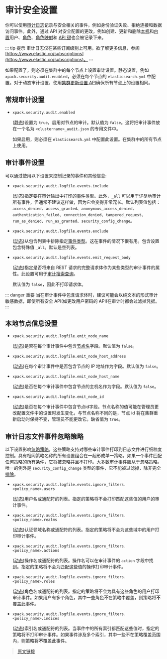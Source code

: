 # 审计安全设置

你可以使用[审计日志](/secure_the_elastic_stack/enable_audit_logging/enable_audit_logging)记录与安全相关的事件，例如身份验证失败、拒绝连接和数据访问事件。此外，通过 API 对安全配置的更改，例如创建、更新和删除[本机](/secure_the_elastic_stack/user_authentication/native_user_authentication)和[内置](/secure_the_elastic_stack/user_authentication/built_in_users)用户、[角色](/rest_apis/security_apis/create_or_update_roles)、[角色映射](/rest_apis/security_apis/create_or_update_role_mappings)和 [API 键](/rest_apis/security_apis/create_api_keys)也会被记录下来。

::: tip 提示
审计日志仅在某些订阅级别上可用。欲了解更多信息，参阅 [https://www.elastic.co/subscriptions](https://www.elastic.co/subscriptions)。
:::

如果配置了，则必须在集群中的每个节点上设置审计设置。静态设置，例如 `xpack.security.audit.enabled`，必须在每个节点的 `elasticsearch.yml` 中配置。对于动态审计设置，使用[集群更新设置 API](/rest_apis/cluster_apis/cluster_update_settings.html)确保所有节点上的设置相同。

## 常规审计设置

- `xpack.security.audit.enabled`

    ([静态](/set_up_elasticsearch/configuring_elasticsearch))设置为 `true`，启用对节点的审计。默认值为 `false`。这将把审计事件放在一个名为 `<clustername>_audit.json` 的专用文件中。

    如果启用，则必须在 `elasticsearch.yml` 中配置此设置。在集群中的所有节点上使用。

## 审计事件设置

可以通过使用以下设置来控制记录的事件和其他信息:

- `xpack.security.audit.logfile.events.include`

    ([动态](/set_up_elasticsearch/configuring_elasticsearch))指定要在审计输出中打印的[事件类型](/secure_the_elastic_stack/enable_audit_logging/audit_events)。此外，`_all` 可以用于详尽地审计所有事件，但通常不建议这样做，因为它会变得非常冗长。默认列表值包括：`access_denied`、`access_granted`、`anonymous_access_denied`、`authentication_failed`、`connection_denied`、`tampered_request`、`run_as_denied`、`run_as_granted`、`security_config_change`。

- `xpack.security.audit.logfile.events.exclude`

    ([动态](/set_up_elasticsearch/configuring_elasticsearch))从包含列表中排除指定[事件类型](/secure_the_elastic_stack/enable_audit_logging/audit_events)。这在事件的情况下很有用。包含设置包含特殊值 `_all`。默认是空列表。

- `xpack.security.audit.logfile.events.emit_request_body`

    ([动态](/set_up_elasticsearch/configuring_elasticsearch))指定是否将来自 REST 请求的完整请求体作为某些类型的审计事件的属性。此设置可用于[审计搜索查询](/secure_elastic_stack/enable_audit_logging/auditing_search_queries)。

    默认值为 `false`，因此不打印请求体。

::: danger 重要
当在审计事件中包含请求体时，建议可能会以纯文本的形式审计敏感数据，即使所有安全 API(如更改用户密码的 API)在审计时都会过滤掉凭据。
:::

## 本地节点信息设置

- `xpack.security.audit.logfile.emit_node_name`

    ([动态](/set_up_elasticsearch/configuring_elasticsearch))是否在每个审计事件中包含[节点名](/set_up_elasticsearch/configuring_elasticsearch/import_elasticsearch_configuration#节点名设置)字段。默认值为 `false`。

- `xpack.security.audit.logfile.emit_node_host_address`

    ([动态](/set_up_elasticsearch/configuring_elasticsearch))在每个审计事件中是否包含节点的 IP 地址作为字段。默认值为 `false`。

- `xpack.security.audit.logfile.emit_node_host_name`

    ([动态](/set_up_elasticsearch/configuring_elasticsearch))是否在每个审计事件中包含节点的主机名作为字段。默认值为 `false`。

- `xpack.security.audit.logfile.emit_node_id`

    ([动态](/set_up_elasticsearch/configuring_elasticsearch))是否在每个审计事件中包含节点id字段。节点名称的值可能在管理员更改配置文件中的设置时发生变化，与节点名称不同的是，节点 id 将在集群重新启动时保持不变，管理员不能更改它。缺省值为 `true`。

## 审计日志文件事件忽略策略

以下设置影响[忽略策略](/secure_the_elastic_stack/enable_audit_logging/logfile_audit_events_ignore_policies)，这些策略支持对哪些审计事件打印到日志文件进行细粒度控制。具有相同策略名称的所有设置组合在一起形成单一策略。如果一个事件匹配任何策略的所有条件，它将被忽略并且不打印。大多数审计事件服从于忽略策略。唯一的例外是 `security_config_change` 类型的事件，它不能被过滤掉，除非完全[排除](/set_up_elasticsearch/configuring_elasticsearch/auditing_settings#审计事件设置)。

- `xpack.security.audit.logfile.events.ignore_filters.<policy_name>.users`

    ([动态](/set_up_elasticsearch/configuring_elasticsearch))用户名或通配符的列表。指定的策略将不会打印匹配这些值的用户的审计事件。

- `xpack.security.audit.logfile.events.ignore_filters.<policy_name>.realms`

    ([动态](/set_up_elasticsearch/configuring_elasticsearch))认证领域名称或通配符的列表。指定的策略将不会为这些域中的用户打印审计事件。

- `xpack.security.audit.logfile.events.ignore_filters.<policy_name>.actions`

    ([动态](/set_up_elasticsearch/configuring_elasticsearch))操作名或通配符的列表。操作名可以在审计事件的 `action` 字段中找到。指定的策略将不会为匹配这些值的操作打印审计事件。

- `xpack.security.audit.logfile.events.ignore_filters.<policy_name>.roles`

    ([动态](/set_up_elasticsearch/configuring_elasticsearch))角色名或通配符的列表。指定的策略将不会为具有这些角色的用户打印审计事件。如果用户有多个角色，其中一些角色**不**在策略中覆盖，则策略将**不**覆盖此事件。

- `xpack.security.audit.logfile.events.ignore_filters.<policy_name>.indices`

    ([动态](/set_up_elasticsearch/configuring_elasticsearch))索引名或通配符的列表。当事件中的所有索引都匹配这些值时，指定的策略将不打印审计事件。如果事件涉及多个索引，其中一些不在策略覆盖范围内，则策略将**不**覆盖此事件。

> [原文链接](https://www.elastic.co/guide/en/elasticsearch/reference/current/auditing-settings.html)
